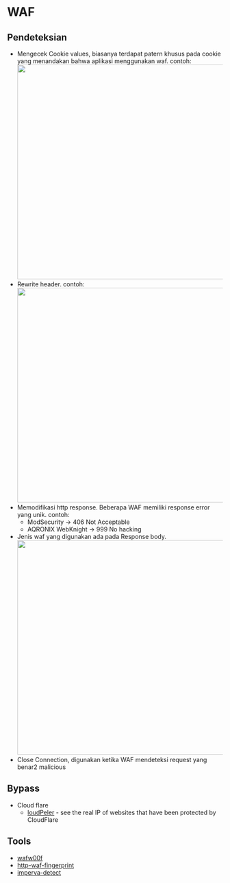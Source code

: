 # WAF

## Pendeteksian
- Mengecek Cookie values, biasanya terdapat patern khusus pada cookie yang menandakan bahwa aplikasi menggunakan waf. contoh:<br><img width="500" src="https://user-images.githubusercontent.com/52058660/161025795-b8f751ce-bdaf-458e-8a2f-543d6ee84bd7.png">
- Rewrite header. contoh:<br><img width="500" src="https://user-images.githubusercontent.com/52058660/161026211-879c023a-9eb0-4f35-98a5-49c207829c79.png">
- Memodifikasi http response. Beberapa WAF memiliki response error yang unik. contoh:
  - ModSecurity -> 406 Not Acceptable
  - AQRONIX WebKnight -> 999 No hacking
- Jenis waf yang digunakan ada pada Response body.<br><img width="500" src="https://user-images.githubusercontent.com/52058660/161026998-b7c2bc3b-8ab9-4035-9a83-011fd54f85c4.png">
- Close Connection, digunakan ketika WAF mendeteksi request yang benar2 malicious

## Bypass
- Cloud flare
  - [loudPeler](https://github.com/zidansec/CloudPeler) - see the real IP of websites that have been protected by CloudFlare

## Tools
- [wafw00f](https://github.com/EnableSecurity/wafw00f)
- [http-waf-fingerprint](https://nmap.org/nsedoc/scripts/http-waf-fingerprint.html)
- [imperva-detect](https://github.com/vmfae-iscteiulpt/imperva-detect/blob/master/imperva-detect.sh)

